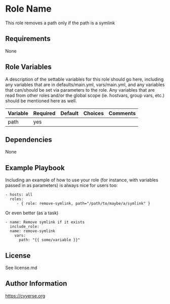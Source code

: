 Role Name
=========

This role removes a path only if the path is a symlink

Requirements
------------

None

Role Variables
--------------

A description of the settable variables for this role should go here, including any variables that are in defaults/main.yml, vars/main.yml, and any variables that can/should be set via parameters to the role. Any variables that are read from other roles and/or the global scope (ie. hostvars, group vars, etc.) should be mentioned here as well.

| Variable | Required | Default | Choices | Comments |
|----------|----------|---------|---------|----------|
| path     | yes      |         |         |          |

Dependencies
------------

None

Example Playbook
----------------

Including an example of how to use your role (for instance, with variables passed in as parameters) is always nice for users too:

    - hosts: all
      roles:
         - { role: remove-symlink, path="/path/to/maybe/a/symlink" }

Or even better (as a task)

    - name: Remove symlink if it exists
      include_role:
      name: remove-symlink
        vars:
          path: "{{ some/variable }}"

License
-------

See license.md

Author Information
------------------

https://cyverse.org
